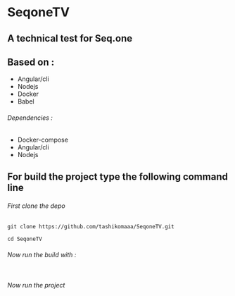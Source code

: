 # SeqoneTV
## A technical test for Seq.one
## Based on :
- Angular/cli 
- Nodejs 
- Docker 
- Babel 


###### Dependencies :
- Docker-compose
- Angular/cli
- Nodejs

## For build the project type the following command line

###### First clone the depo 
```
git clone https://github.com/tashikomaaa/SeqoneTV.git
```
```
cd SeqoneTV 
```

###### Now run the build with :
```bash

```

###### Now run the project 
```bash 

```


